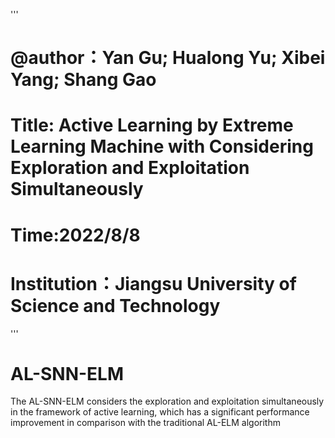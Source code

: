 '''
# @author：Yan Gu; Hualong Yu; Xibei Yang; Shang Gao
# Title: Active Learning by Extreme Learning Machine with Considering Exploration and Exploitation Simultaneously
# Time:2022/8/8
# Institution：Jiangsu University of Science and Technology
'''
# AL-SNN-ELM
The AL-SNN-ELM considers the exploration and exploitation simultaneously in the framework of active learning, which has a significant performance improvement in comparison with the traditional AL-ELM algorithm
